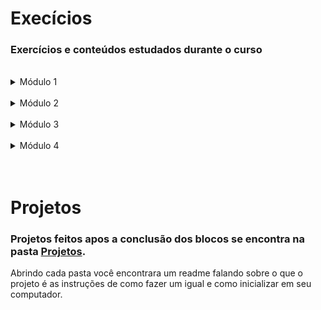 # Execícios

### Exercícios e conteúdos estudados durante o curso

</br>

<details>
<summary>Módulo 1</summary>

+ Bloco 01: Unix & Bash
+ Bloco 02: Git, GitHub e Internet
+ Bloco 03: Introdução à HTML e CSS
+ Bloco 04: Introdução à JavaScript e Lógica de Programação
+ Bloco 05: JavaScript: DOM, Eventos e Web Storage
+ Bloco 06: HTML e CSS: Forms, Flexbox e Responsivo
+ Bloco 07: Introdução à JavaScript ES6 e Testes Unitários
+ Bloco 08: Higher Order Functions do JavaScript ES6
+ Bloco 09: JavaScript e Testes Assíncronos

</details>

</br>

<details>
<summary>Módulo 2</summary>

+ Bloco 10: Introdução à React
+ Bloco 11: Componentes com Estado, Eventos e Formulários com React
+ Bloco 12: Ciclo de Vida de Componentes e React Router
+ Bloco 13: Metodologias Ágeis
+ Bloco 14: Testes automatizados com React Testing Library
+ Bloco 15: Gerenciamento de estado com Redux
+ Bloco 16: Projeto Jogo de Trivia
+ Bloco 17: Context API e React Hooks
+ Bloco 18: Projeto App de Receitas

</details>

</br>

<details>
<summary>Módulo 3</summary>

+ Bloco 19: Introdução à SQL
+ Bloco 20: Funções SQL, JOINs e Normalização
+ Bloco 21: Normalização e Modelagem de Banco de Dados
+ Bloco 22: Introdução ao MongoDB
+ Bloco 23: MongoDB: Updates Simples e Complexos
+ Bloco 24: MongoDB: Aggregation Framework
+ Bloco 25: Introdução ao desenvolvimento Web com Node.js
+ Bloco 26: Node.js: Camada de Serviço e Arquitetura Rest e Restful
+ Bloco 27: Autenticação e Upload de Arquivos
+ Bloco 28: Deployment
+ Bloco 29: Arquitetura: SOLID e ORM
+ Bloco 30: Sockets
+ Bloco 31: Projeto - App de Delivery

</details>

</br>

<details>
<summary>Módulo 4</summary>

+ Bloco 32: Introdução à Python
+ Bloco 33: Programação Orientada a Objetos e Padrões de Projeto
+ Bloco 34: Redes e Raspagem de Dados
+ Bloco 35: Algoritmos
+ Bloco 36: Estrutura de Dados I: Arrays, Hashmaps e Sets
+ Bloco 37: Estrutura de Dados II: Listas, Filas e Pilhas

</details>

</br>
</br>

# Projetos

### Projetos feitos apos a conclusão dos blocos se encontra na pasta [Projetos](https://github.com/marlon307/trybe-exercises/tree/main/Projetos).

Abrindo cada pasta você encontrara um readme falando sobre o que o projeto é as instruções de como fazer um igual e como inicializar em seu computador.

